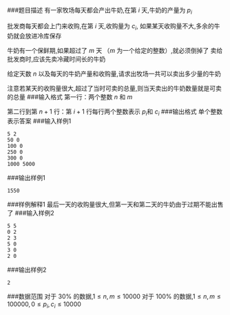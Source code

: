###题目描述
有一家牧场每天都会产出牛奶,在第 $i$ 天,牛奶的产量为 $p_i$

批发商每天都会上门来收购,在第 $i$ 天,收购量为 $c_i$, 如果某天收购量不大,多余的牛奶就会放进冷库保存

牛奶有一个保鲜期,如果超过了 $m$ 天 （$m$ 为一个给定的整数）,就必须倒掉了
卖给批发商时,应该先卖冷藏时间长的牛奶

给定天数 $n$ 以及每天的牛奶产量和收购量,请求出牧场一共可以卖出多少量的牛奶

注意若某天的收购量很大,超过了当时可卖的总量,则当天卖出的牛奶数量就是可卖的总量
###输入格式
第一行：两个整数 $n$ 和 $m$

第二行到第 $n+1$ 行：第 $i+1$ 行每行两个整数表示 $p_i$和 $c_i$
###输出格式
单个整数表示答案
###输入样例1
```
5 2
50 0
100 0
250 0
300 0
1000 5000
```
###输出样例1
```
1550
```
###样例解释1
最后一天的收购量很大,但第一天和第二天的牛奶由于过期不能出售了
###输入样例2
```
5 5
0 2
2 3
5 0
3 0
2 0
```
###输出样例2
```
2
```
###数据范围
对于 $30\%$ 的数据,$1\leq n,m\leq 10000$
对于 $100\%$ 的数据,$1\leq n,m\leq 100000,0\leq p_i, c_i\leq 10000$
